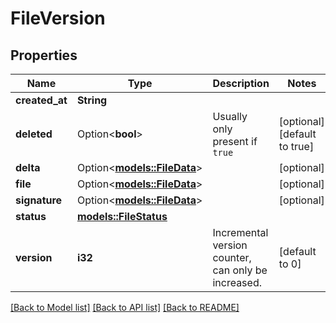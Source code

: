 # FileVersion

## Properties

Name | Type | Description | Notes
------------ | ------------- | ------------- | -------------
**created_at** | **String** |  | 
**deleted** | Option<**bool**> | Usually only present if `true` | [optional][default to true]
**delta** | Option<[**models::FileData**](FileData.md)> |  | [optional]
**file** | Option<[**models::FileData**](FileData.md)> |  | [optional]
**signature** | Option<[**models::FileData**](FileData.md)> |  | [optional]
**status** | [**models::FileStatus**](FileStatus.md) |  | 
**version** | **i32** | Incremental version counter, can only be increased. | [default to 0]

[[Back to Model list]](../README.md#documentation-for-models) [[Back to API list]](../README.md#documentation-for-api-endpoints) [[Back to README]](../README.md)


